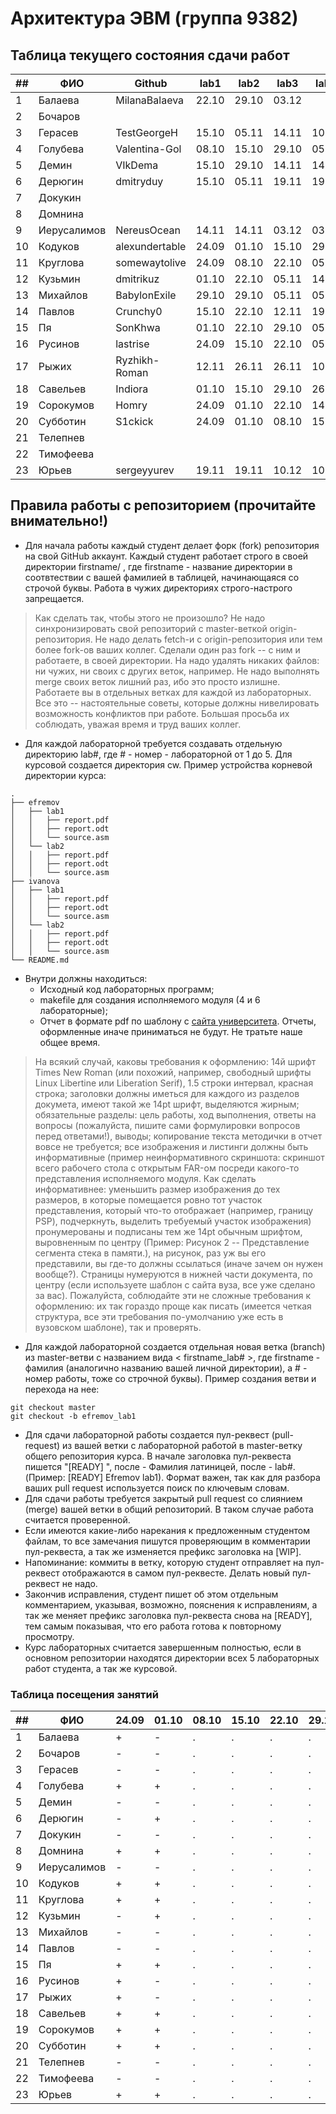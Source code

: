 # Архитектура  ЭВМ (группа 9382)

## Таблица текущего состояния сдачи работ

| ##   | ФИО          | Github              | lab1  | lab2  | lab3  | lab4  | lab5  | lab6  | lab7  | lab8  | Итог |
| ---- | ------------ | ------------------- | ----- | ----- | ----- | ----- | ----- | ----- | ----- | ----- | ---- |
| 1    |  Балаева     | MilanaBalaeva       | 22.10 | 29.10 | 03.12 |       |       |       |       |       |      |
| 2    |  Бочаров     |                     |       |       |       |       |       |       |       |       |      |
| 3    |  Герасев     | TestGeorgeH         | 15.10 | 05.11 | 14.11 | 10.12 | 10.12 |       |       |       |      |
| 4    |  Голубева    | Valentina-Gol       | 08.10 | 15.10 | 29.10 | 05.11 | 14.11 | 19.11 |       |       | +0.0 |
| 5    |  Демин       | VIkDema             | 15.10 | 29.10 | 14.11 | 14.11 | 14.11 | 10.11 |       |       | +0.0 |
| 6    |  Дерюгин     | dmitryduy           | 15.10 | 05.11 | 19.11 | 19.11 | 17.12 | 17.12 |       |       |      |
| 7    |  Докукин     |                     |       |       |       |       |       |       |       |       |      |
| 8    |  Домнина     |                     |       |       |       |       |       |       |       |       |      |
| 9    |  Иерусалимов | NereusOcean         | 14.11 | 14.11 | 03.12 | 03.12 | 12.11 | 14.12 |       | 17.12 | +0.5 |
| 10   |  Кодуков     | alexundertable      | 24.09 | 01.10 | 15.10 | 29.10 | 12.11 | 26.11 | 03.11 | 03.11 | +1.0 |
| 11   |  Круглова    | somewaytolive       | 24.09 | 08.10 | 22.10 | 05.11 | 19.11 | 10.12 | 17.12 | 10.12 | +1.0 |
| 12   |  Кузьмин     | dmitrikuz           | 01.10 | 22.10 | 05.11 | 14.11 | 26.11 | 03.12 |       |       | +0.0 |
| 13   |  Михайлов    | BabylonExile        | 29.10 | 29.10 | 05.11 | 05.11 | 10.12 | 17.12 |       |       |      |
| 14   |  Павлов      | Crunchy0            | 15.10 | 22.10 | 12.11 | 19.11 | 26.11 | 10.12 | 10.12 | 10.12 | +1.0 |
| 15   |  Пя          | SonKhwa             | 01.10 | 22.10 | 29.10 | 05.11 | 12.11 | 26.11 | 10.12 | 10.12 | +1.0 |
| 16   |  Русинов     | lastrise            | 24.09 | 15.10 | 22.10 | 05.11 | 14.11 | 26.11 | 10.12 | 10.12 | +1.0 |
| 17   |  Рыжих       | Ryzhikh-Roman       | 12.11 | 26.11 | 26.11 | 10.12 | 10.12 | 14.12 |       |       | +0.0 |
| 18   |  Савельев    | Indiora             | 01.10 | 15.10 | 29.10 | 26.11 | 26.11 | 03.12 |       | 10.12 | +0.5 |
| 19   |  Сорокумов   | Homry               | 24.09 | 01.10 | 22.10 | 14.11 | 19.11 | 03.12 |       | 10.12 | +0.5 |
| 20   |  Субботин    | S1ckick             | 24.09 | 01.10 | 08.10 | 15.10 | 22.10 | 29.10 | 26.11 | 26.11 | +1.0 |
| 21   |  Телепнев    |                     |       |       |       |       |       |       |       |       |      |
| 22   |  Тимофеева   |                     |       |       |       |       |       |       |       |       |      |
| 23   |  Юрьев       | sergeyyurev         | 19.11 | 19.11 | 10.12 | 10.12 | 14.12 | 14.12 |       |       | +0.0 |

## Правила работы с репозиторием (прочитайте внимательно!)

 - Для начала работы каждый студент делает форк (fork) репозитория на свой GitHub аккаунт.
Каждый студент работает строго в своей директории firstname/ , где firstname - название директории в соотвтествии с вашей фамилией в таблицей, начинающаяся со строчой буквы. Работа в чужих директориях строго-настрого запрещается.

> Как сделать так, чтобы этого не произошло? Не надо синхронизировать свой репозиторий с master-веткой origin-репозитория. Не надо делать fetch-и с origin-репозитория или тем более fork-ов ваших коллег. Сделали один раз fork -- с ним и работаете, в своей директории. На надо удалять никаких файлов: ни чужих, ни своих с других веток, например. Не надо выполнять merge своих веток лишний раз, ибо это просто излишне. Работаете вы в отдельных ветках для каждой из лабораторных. Все это -- настоятельные советы, которые должны нивелировать возможность конфликтов при работе. Большая просьба их соблюдать, уважая время и труд ваших коллег.

- Для каждой лабораторной требуется создавать отдельную директорию lab#, где # - номер - лабораторной от 1 до 5.  Для курсовой создается директория cw. Пример устройства корневой директории курса:

```
.
├── efremov
│   ├── lab1
│   │   ├── report.pdf
│   │   ├── report.odt
│   │   └── source.asm
│   └── lab2
│   │   ├── report.pdf
│   │   ├── report.odt
│   │   └── source.asm
├── ivanova
│   ├── lab1
│   │   ├── report.pdf
│   │   ├── report.odt
│   │   └── source.asm
│   └── lab2
│   │   ├── report.pdf
│   │   ├── report.odt
│   │   └── source.asm
└── README.md
```

- Внутри должны находиться:
    - Исходный код лабораторных программ;
    - makefile для создания исполняемого модуля (4 и 6 лабораторные);
    - Отчет в формате pdf по шаблону с [сайта университета](https://etu.ru/ru/studentam/dokumenty-dlya-ucheby/). Отчеты, оформленные иначе приниматься не будут. Не тратьте наше общее время.

> На всякий случай, каковы требования к оформлению: 14й шрифт Times New Roman (или похожий, например, свободный шрифты Linux Libertine или Liberation Serif), 1.5 строки интервал, красная строка; заголовки должны иметься для каждого из разделов докумета, имеют такой же 14pt шрифт, выделяются жирным; обязательные разделы: цель работы, ход выполнения, ответы на вопросы (пожалуйста, пишите сами формулировки вопросов перед ответами!), выводы; копирование текста методички в отчет вовсе не требуется; все изображения и листинги должны быть информативные (пример неинформативного скриншота: скриншот всего рабочего стола с открытым FAR-ом посреди какого-то представления исполняемого модуля. Как сделать информативнее: уменьшить размер изображения до тех размеров, в которые помещается ровно тот участок представления, который что-то отображает (например, границу PSP), подчеркнуть, выделить требуемый участок изображения) пронумерованы и подписаны тем же 14pt обычным шрифтом, выровненным по центру (Пример: Рисунок 2 -- Представление сегмента стека в памяти.), на рисунок, раз уж вы его представили, вы где-то должны ссылаться (иначе зачем он нужен вообще?). Страницы нумеруются в нижней части документа, по центру (если используете шаблон с сайта вуза, все уже сделано за вас). Пожалуйста, соблюдайте эти не сложные требования к оформлению: их так гораздо проще как писать (имеется четкая структура, все эти требования по-умолчанию уже есть в вузовском шаблоне), так и проверять.

- Для каждой лабораторной создается отдельная новая ветка (branch) из master-ветви с названием вида < firstname_lab# >, где firstname - фамилия (аналогично названию вашей личной директории), а # - номер работы, тоже со строчной буквы). Пример создания ветви и перехода на нее:
```
git checkout master
git checkout -b efremov_lab1
```
- Для сдачи лабораторной работы создается пул-реквест (pull-request) из вашей ветки с лабораторной работой в master-ветку общего репозитория курса. В начале заголовка пул-реквеста пишется "[READY] ", после - Фамилия латиницей, после - lab#. (Пример: [READY] Efremov lab1). Формат важен, так как для разбора ваших pull request используется поиск по ключевым словам.
- Для сдачи работы требуется закрытый pull request со слиянием (merge) вашей ветки в общий репозиторий. В таком случае работа считается проверенной.
- Если имеются какие-либо нарекания к предложенным студентом файлам, то все замечания пишутся проверяющим в комментарии пул-реквеста, а так же изменяется префикс заголовка на [WIP].
- Напоминание: коммиты в ветку, которую студент отправляет на пул-реквест отображаются в самом пул-реквесте. Делать новый пул-реквест не надо.
- Закончив исправления, студент пишет об этом отдельным комментарием, указывая, возможно, пояснения к исправлениям, а так же меняет префикс заголовка пул-реквеста снова на [READY], тем самым показывая, что его работа готова к повторному просмотру.
- Курс лабораторных считается завершенным полностью, если в основном репозитории находятся директории всех 5 лабораторных работ студента, а так же курсовой.

### Таблица посещения занятий

| ##   | ФИО          | 24.09 | 01.10 | 08.10 | 15.10 | 22.10 | 29.10 | 05.11 | 12.11 | 19.11 | 26.11 | 03.12 | 10.12 | 17.12 | 24.12 | 31.12 |
| ---- | ------------ | ----- | ----- | ----- | ----- | ----- | ----- | ----- | ----- | ----- | ----- | ----- | ----- | ----- | ----- | ----- |
| 1    |  Балаева     |   +   |   -   |   .   |   .   |   .   |   .   |   .   |   .   |   .   |   .   |   .   |   .   |   .   |   .   |   .   |
| 2    |  Бочаров     |   -   |   -   |   .   |   .   |   .   |   .   |   .   |   .   |   .   |   .   |   .   |   .   |   .   |   .   |   .   |
| 3    |  Герасев     |   -   |   -   |   .   |   .   |   .   |   .   |   .   |   .   |   .   |   .   |   .   |   .   |   .   |   .   |   .   |
| 4    |  Голубева    |   +   |   +   |   .   |   .   |   .   |   .   |   .   |   .   |   .   |   .   |   .   |   .   |   .   |   .   |   .   |
| 5    |  Демин       |   -   |   -   |   .   |   .   |   .   |   .   |   .   |   .   |   .   |   .   |   .   |   .   |   .   |   .   |   .   |
| 6    |  Дерюгин     |   -   |   +   |   .   |   .   |   .   |   .   |   .   |   .   |   .   |   .   |   .   |   .   |   .   |   .   |   .   |
| 7    |  Докукин     |   -   |   -   |   .   |   .   |   .   |   .   |   .   |   .   |   .   |   .   |   .   |   .   |   .   |   .   |   .   |
| 8    |  Домнина     |   +   |   +   |   .   |   .   |   .   |   .   |   .   |   .   |   .   |   .   |   .   |   .   |   .   |   .   |   .   |
| 9    |  Иерусалимов |   -   |   -   |   .   |   .   |   .   |   .   |   .   |   .   |   .   |   .   |   .   |   .   |   .   |   .   |   .   |
| 10   |  Кодуков     |   +   |   +   |   .   |   .   |   .   |   .   |   .   |   .   |   .   |   .   |   .   |   .   |   .   |   .   |   .   |
| 11   |  Круглова    |   +   |   +   |   .   |   .   |   .   |   .   |   .   |   .   |   .   |   .   |   .   |   .   |   .   |   .   |   .   |
| 12   |  Кузьмин     |   -   |   +   |   .   |   .   |   .   |   .   |   .   |   .   |   .   |   .   |   .   |   .   |   .   |   .   |   .   |
| 13   |  Михайлов    |   -   |   -   |   .   |   .   |   .   |   .   |   .   |   .   |   .   |   .   |   .   |   .   |   .   |   .   |   .   |
| 14   |  Павлов      |   -   |   -   |   .   |   .   |   .   |   .   |   .   |   .   |   .   |   .   |   .   |   .   |   .   |   .   |   .   |
| 15   |  Пя          |   +   |   +   |   .   |   .   |   .   |   .   |   .   |   .   |   .   |   .   |   .   |   .   |   .   |   .   |   .   |
| 16   |  Русинов     |   +   |   -   |   .   |   .   |   .   |   .   |   .   |   .   |   .   |   .   |   .   |   .   |   .   |   .   |   .   |
| 17   |  Рыжих       |   +   |   -   |   .   |   .   |   .   |   .   |   .   |   .   |   .   |   .   |   .   |   .   |   .   |   .   |   .   |
| 18   |  Савельев    |   +   |   +   |   .   |   .   |   .   |   .   |   .   |   .   |   .   |   .   |   .   |   .   |   .   |   .   |   .   |
| 19   |  Сорокумов   |   +   |   +   |   .   |   .   |   .   |   .   |   .   |   .   |   .   |   .   |   .   |   .   |   .   |   .   |   .   |
| 20   |  Субботин    |   +   |   +   |   .   |   .   |   .   |   .   |   .   |   .   |   .   |   .   |   .   |   .   |   .   |   .   |   .   |
| 21   |  Телепнев    |   -   |   -   |   .   |   .   |   .   |   .   |   .   |   .   |   .   |   .   |   .   |   .   |   .   |   .   |   .   |
| 22   |  Тимофеева   |   -   |   -   |   .   |   .   |   .   |   .   |   .   |   .   |   .   |   .   |   .   |   .   |   .   |   .   |   .   |
| 23   |  Юрьев       |   +   |   +   |   .   |   .   |   .   |   .   |   .   |   .   |   .   |   .   |   .   |   .   |   .   |   .   |   .   |
